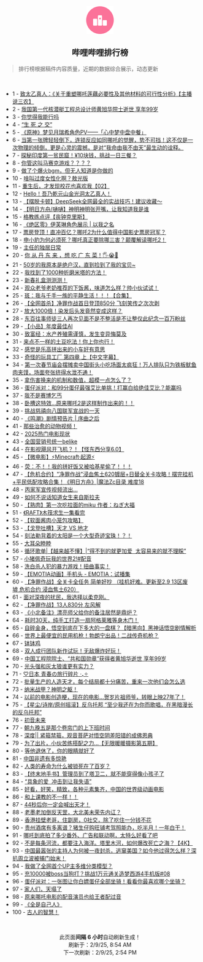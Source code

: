 <div align="center">
    <img src="./assets/icon_rank.png" alt="logo" />
    <h2>哔哩哔哩排行榜</h>
</div>

> 排行榜根据稿件内容质量，近期的数据综合展示，动态更新

<br />

<ul><li><span>1 - <a href=https://www.bilibili.com/BV1QzP1emEXu target=_blank>致太乙真人：《关于重塑哪吒莲藕必要性及其他材料的可行性分析》【主播说三农】</a></span></li><li><span>2 - <a href=https://www.bilibili.com/BV1YvNbegE9B target=_blank>我国第一代核潜艇工程总设计师黄旭华院士逝世&nbsp;享年99岁</a></span></li><li><span>3 - <a href=https://www.bilibili.com/BV1ZpN7eUEeY target=_blank>你觉得我能行吗</a></span></li><li><span>4 - <a href=https://www.bilibili.com/BV1SBPCe6ENp target=_blank>“生&nbsp;死&nbsp;之&nbsp;交”</a></span></li><li><span>5 - <a href=https://www.bilibili.com/BV1USPmeUENx target=_blank>《原神》梦见月瑞希角色PV——「心中梦中盘中餐」</a></span></li><li><span>6 - <a href=https://www.bilibili.com/BV1LDNEeJEwm target=_blank>当第一张牌轻轻倒下，连锁反应如同哪吒的觉醒，势不可挡！这不仅是一次物理的倾倒，更是心灵的震撼，是对“我命由我不由天”最生动的诠释。</a></span></li><li><span>7 - <a href=https://www.bilibili.com/BV1QSNxeAEo4 target=_blank>探秘印度第一贫民窟！¥10块钱，挑战一日三餐？</a></span></li><li><span>8 - <a href=https://www.bilibili.com/BV1i9PqeKEgX target=_blank>你管这叫马赛克游戏？？？？</a></span></li><li><span>9 - <a href=https://www.bilibili.com/BV1nrPyetEnN target=_blank>做了个爆火bgm，但无人知道是你做的</a></span></li><li><span>10 - <a href=https://www.bilibili.com/BV1AENJecE21 target=_blank>啥叫过度女性化啊？敖光版</a></span></li><li><span>11 - <a href=https://www.bilibili.com/BV1C7Nhe8Er3 target=_blank>重生后，才发现校花也喜欢我【02】</a></span></li><li><span>12 - <a href=https://www.bilibili.com/BV1zMNpeeEc8 target=_blank>Hello！吾乃乾元山金光洞太乙真人！</a></span></li><li><span>13 - <a href=https://www.bilibili.com/BV12QPme7EN9 target=_blank>【摆脱卡顿】DeepSeek全网最全的实战技巧！建议收藏～</a></span></li><li><span>14 - <a href=https://www.bilibili.com/BV1wxNHePE7n target=_blank>【明日方舟/嗵嗵】神明神明张开嘴，让我知道我是谁</a></span></li><li><span>15 - <a href=https://www.bilibili.com/BV14bNEeeE2t target=_blank>格教练点评【丧钟克里斯】</a></span></li><li><span>16 - <a href=https://www.bilibili.com/BV1uSNHemEXk target=_blank>《绝区零》伊芙琳角色展示&nbsp;|&nbsp;以我之名</a></span></li><li><span>17 - <a href=https://www.bilibili.com/BV1kGN4e7E2K target=_blank>票房登顶！直冲百亿？哪吒2为什么值得中国影史票房冠军？</a></span></li><li><span>18 - <a href=https://www.bilibili.com/BV1KdNHeCEXo target=_blank>申小豹为何必须死？哪吒真正要除哪三害？颠覆解读哪吒2！</a></span></li><li><span>19 - <a href=https://www.bilibili.com/BV1rnNhetE4J target=_blank>主任的独居日常</a></span></li><li><span>20 - <a href=https://www.bilibili.com/BV1AcNpegEt1 target=_blank>你&nbsp;从&nbsp;丹&nbsp;东&nbsp;来&nbsp;，想&nbsp;吃&nbsp;广&nbsp;东&nbsp;菜！🖐😭🤚</a></span></li><li><span>21 - <a href=https://www.bilibili.com/BV18zNbeqEV6 target=_blank>50岁的我原本是绝户汉，直到捡到了我的宝贝~</a></span></li><li><span>22 - <a href=https://www.bilibili.com/BV1WoP1eTEdA target=_blank>我找到了1000种折磨米塔的方法！</a></span></li><li><span>23 - <a href=https://www.bilibili.com/BV13MfDY2EVq target=_blank>新春礼盒测测测！</a></span></li><li><span>24 - <a href=https://www.bilibili.com/BV1V6NHe9E7Q target=_blank>观众老爷老奶推荐的下饭酱，味道怎么样？帅小伙试试！</a></span></li><li><span>25 - <a href=https://www.bilibili.com/BV1GjN8eGEcE target=_blank>斑：我与千手一族的平静生活！！！【合集】</a></span></li><li><span>26 - <a href=https://www.bilibili.com/BV1syNsemEzz target=_blank>【全网首杀】净罪作战首日登顶850分&nbsp;飞刻笑传之次次剥</a></span></li><li><span>27 - <a href=https://www.bilibili.com/BV1fWNJedE6C target=_blank>放大1000倍！染发后头发竟然变成这样？</a></span></li><li><span>28 - <a href=https://www.bilibili.com/BV148NnerEAS target=_blank>东百往事师徒三人再次见面不是不整活是不让整仅此纪念一百万粉丝</a></span></li><li><span>29 - <a href=https://www.bilibili.com/BV15BPBeKEz8 target=_blank>【小品】年度最佳AI</a></span></li><li><span>30 - <a href=https://www.bilibili.com/BV1kENhefE3v target=_blank>致富经：水产养殖需谨慎，发生变异悔莫及</a></span></li><li><span>31 - <a href=https://www.bilibili.com/BV1xiNneqEKo target=_blank>来点不一样的土豆吃法！你上你也行！</a></span></li><li><span>32 - <a href=https://www.bilibili.com/BV1wWNHevEQU target=_blank>感觉是乐高拼出来的小车好有意思</a></span></li><li><span>33 - <a href=https://www.bilibili.com/BV1p7NhehEG5 target=_blank>奇怪的玩具工厂&nbsp;第四章&nbsp;上【中文字幕】</a></span></li><li><span>34 - <a href=https://www.bilibili.com/BV1e5P2e9Efn target=_blank>第一次春节庙会摆摊卖中国街头小吃场面太疯狂！万人排队只为铁板鱿鱼肉夹馍，场面夸张挤得水泄不通！</a></span></li><li><span>35 - <a href=https://www.bilibili.com/BV16gNpeAEbX target=_blank>拿伤害换来的机制和数值，超模一点怎么了？</a></span></li><li><span>36 - <a href=https://www.bilibili.com/BV1xGNJeNEwT target=_blank>蛋仔派对：和99分蛋仔最强艾比单挑！打赢白给绝佳艾比？能赢吗</a></span></li><li><span>37 - <a href=https://www.bilibili.com/BV1QGNAeFE5H target=_blank>我不是赛博乞丐</a></span></li><li><span>38 - <a href=https://www.bilibili.com/BV1eNP6eiEE4 target=_blank>卧槽这特效...原来哪吒2是这样制作出来的！！</a></span></li><li><span>39 - <a href=https://www.bilibili.com/BV1AENJecERg target=_blank>挑战慈禧向八国联军宣战的一天</a></span></li><li><span>40 - <a href=https://www.bilibili.com/BV15yNWefEc2 target=_blank>《鸣潮》剧情预告片&nbsp;|&nbsp;序曲之后</a></span></li><li><span>41 - <a href=https://www.bilibili.com/BV1jENweTEZt target=_blank>那些治愈的动物视频！</a></span></li><li><span>42 - <a href=https://www.bilibili.com/BV1MWN8eqEct target=_blank>2025热门电影现状</a></span></li><li><span>43 - <a href=https://www.bilibili.com/BV1dbNJepE13 target=_blank>全国营销号统一belike</a></span></li><li><span>44 - <a href=https://www.bilibili.com/BV1rANneFERv target=_blank>在影视飓风开飞机？！【怪东西分享6.0】</a></span></li><li><span>45 - <a href=https://www.bilibili.com/BV1baNsedEtW target=_blank>【微电影】⚡Minecraft·起源⚡</a></span></li><li><span>46 - <a href=https://www.bilibili.com/BV1bWP2emEc5 target=_blank>荧：不！！我的拼好饭又被哈基星偷了！！！</a></span></li><li><span>47 - <a href=https://www.bilibili.com/BV1tpPye6Ekj target=_blank>【危机合约】&quot;净罪作战&quot;浸血焦土620镀层+日替全关卡攻略！摆完挂机+平民低配攻略合集！《明日方舟》|魔法Zc目录&nbsp;难度18</a></span></li><li><span>48 - <a href=https://www.bilibili.com/BV1ZyNEeWEax target=_blank>丙家军宣传视频流出...</a></span></li><li><span>49 - <a href=https://www.bilibili.com/BV1yDN7e8Eh8 target=_blank>如何不说话知道女生来自斯拉夫</a></span></li><li><span>50 - <a href=https://www.bilibili.com/BV15RP2e4EvP target=_blank>【熟肉】第一次吃拉面的miku&nbsp;作者：ねぎ大福</a></span></li><li><span>51 - <a href=https://www.bilibili.com/BV1qsN7eEEkR target=_blank>《RAFT》木筏求生一集看完</a></span></li><li><span>52 - <a href=https://www.bilibili.com/BV1YjNEekEEM target=_blank>【软面酱肉小笼包攻略】</a></span></li><li><span>53 - <a href=https://www.bilibili.com/BV1S1P1eCENr target=_blank>【戈登吐槽】天才&nbsp;VS&nbsp;地才</a></span></li><li><span>54 - <a href=https://www.bilibili.com/BV13oPye7EUE target=_blank>刻法勒背着的太阳是一个大型奇迹宝珠！？！</a></span></li><li><span>55 - <a href=https://www.bilibili.com/BV1TRNHe5EfT target=_blank>大耳朵睦睦</a></span></li><li><span>56 - <a href=https://www.bilibili.com/BV18gPBesELr target=_blank>循环歌单|【越来越不懂】|“得不到的就更加爱&nbsp;&nbsp;太容易来的就不理睬”</a></span></li><li><span>57 - <a href=https://www.bilibili.com/BV1BNNneZE4d target=_blank>小猪佩奇玩我的世界2!#配音</a></span></li><li><span>58 - <a href=https://www.bilibili.com/BV1CYNteXEkk target=_blank>洗白杀人犯的暴力游戏！扭曲事实！</a></span></li><li><span>59 - <a href=https://www.bilibili.com/BV1TKP1e3ER6 target=_blank>【EMOTIA动画】手机头&nbsp;-&nbsp;EMOTIA：试播集</a></span></li><li><span>60 - <a href=https://www.bilibili.com/BV1SXPSesEuU target=_blank>【净罪作战】全关卡全任务&nbsp;简单好抄&nbsp;（挂机好难。更新至2.9&nbsp;13区废墟&nbsp;危机合约&nbsp;浸血焦土620）</a></span></li><li><span>61 - <a href=https://www.bilibili.com/BV1cJNJe8ELQ target=_blank>面对深夜的扰民，我选择以柔克刚。</a></span></li><li><span>62 - <a href=https://www.bilibili.com/BV1HrNEexENU target=_blank>【净罪作战】13人830分&nbsp;左风解</a></span></li><li><span>63 - <a href=https://www.bilibili.com/BV1b3PBe9EpA target=_blank>《小北备注》漂亮师父给你的备注居然是鼎炉？</a></span></li><li><span>64 - <a href=https://www.bilibili.com/BV1poPCebEFR target=_blank>耗时30天，纯手工打造一扇阿格莱雅等身木门！</a></span></li><li><span>65 - <a href=https://www.bilibili.com/BV1CRP1eqEPc target=_blank>自碎金身，悟空到底在下多大的一盘棋？【暗黑向】黑神话悟空剧情解析</a></span></li><li><span>66 - <a href=https://www.bilibili.com/BV1quNEe7ENX target=_blank>世界上最便宜的民用机枪！勃朗宁出品！二战传奇机枪？</a></span></li><li><span>67 - <a href=https://www.bilibili.com/BV17UP2ehEHK target=_blank>钵钵鸡</a></span></li><li><span>68 - <a href=https://www.bilibili.com/BV1RzNHeWE66 target=_blank>双人成行团队新作试玩！无敌爆炸好玩！</a></span></li><li><span>69 - <a href=https://www.bilibili.com/BV1ZqNxe3EW7 target=_blank>中国工程院院士、“共和国勋章”获得者黄旭华逝世&nbsp;享年99岁</a></span></li><li><span>70 - <a href=https://www.bilibili.com/BV17SN8eSEbG target=_blank>光头强和灰太狼谁更有实力？</a></span></li><li><span>71 - <a href=https://www.bilibili.com/BV12XNHeyEbu target=_blank>♡日本&nbsp;青春の旅行碎片 ‧₊✧</a></span></li><li><span>72 - <a href=https://www.bilibili.com/BV1MWNtefEMP target=_blank>批量生产的人造天才，每个结局都十分痛苦，重来一次他们会怎么选</a></span></li><li><span>73 - <a href=https://www.bilibili.com/BV12oPSeQEFG target=_blank>纳米战甲？神明之躯！</a></span></li><li><span>74 - <a href=https://www.bilibili.com/BV1m8P2eCExk target=_blank>以前的电影创造梗，现在的电影...贺岁片祖师爷，转眼上映27年了！</a></span></li><li><span>75 - <a href=https://www.bilibili.com/BV1CVPoeNEq4 target=_blank>【星尘/诗岸/原创摇滚】反乌托邦&nbsp;“至少我还在为你而歌唱，在黑暗漫长的反乌托邦”</a></span></li><li><span>76 - <a href=https://www.bilibili.com/BV14WPkewE6R target=_blank>初音未来</a></span></li><li><span>77 - <a href=https://www.bilibili.com/BV1xhNEeAE5t target=_blank>朝九晚五是那个卷帘门的上下班时间</a></span></li><li><span>78 - <a href=https://www.bilibili.com/BV1iKPyeHEZh target=_blank>深度||&nbsp;紧箍禁箍，观音菩萨对悟空阴差阳错的成佛恩典</a></span></li><li><span>79 - <a href=https://www.bilibili.com/BV1nrP2eKET4 target=_blank>为了出片，小伙苦练搭配之力...【无限暖暖摄影第五期】</a></span></li><li><span>80 - <a href=https://www.bilibili.com/BV1qxNbejE3L target=_blank>等他退休了，你的眼睛就好了</a></span></li><li><span>81 - <a href=https://www.bilibili.com/BV1rNPUeBE7k target=_blank>中国非遗有多惊艳</a></span></li><li><span>82 - <a href=https://www.bilibili.com/BV1uxN8eKEVz target=_blank>人类的寿命为什么被锁死在了百岁？</a></span></li><li><span>83 - <a href=https://www.bilibili.com/BV1txNEeiEf6 target=_blank>【终末地手书】管理员到了塔卫二，就不能穿得像小孩子了</a></span></li><li><span>84 - <a href=https://www.bilibili.com/BV1B3NpeaESm target=_blank>“具象的爱&nbsp;&nbsp;冲击到让我失语”</a></span></li><li><span>85 - <a href=https://www.bilibili.com/BV16oPCetEtv target=_blank>好看，好笑，精致，各种元素集齐，中国的世界级动画电影</a></span></li><li><span>86 - <a href=https://www.bilibili.com/BV1ArP2eTEA5 target=_blank>和上课教的不一样！！</a></span></li><li><span>87 - <a href=https://www.bilibili.com/BV1u4Fce5E6c target=_blank>44秒后你一定会喊出天才！</a></span></li><li><span>88 - <a href=https://www.bilibili.com/BV1qpNbeEE1Z target=_blank>老墨老加倒反天罡，大北美未荣先内讧？</a></span></li><li><span>89 - <a href=https://www.bilibili.com/BV1QkFpekEtu target=_blank>香港挂壁老哥，住劏房，0社交，除了吃住一分钱不花</a></span></li><li><span>90 - <a href=https://www.bilibili.com/BV1SoNxetErG target=_blank>贵州酒席有多离谱？猪生仔购旺铺考驾照能办，吃半月！一年白干！</a></span></li><li><span>91 - <a href=https://www.bilibili.com/BV1M3NWeHEBr target=_blank>哪吒到底拍了多少番外、广告和联动啊，太特么好看了吧</a></span></li><li><span>92 - <a href=https://www.bilibili.com/BV1nVN4emEig target=_blank>不是每条河流，都要注入海洋。塔里木河，如何爆改死亡之海？【4K】</a></span></li><li><span>93 - <a href=https://www.bilibili.com/BV1BFPyexEYj target=_blank>中国最嚣张的主持人为何被一夜封杀，逃窜美国？如今他过得怎么样？深扒周立波被捕门始末！</a></span></li><li><span>94 - <a href=https://www.bilibili.com/BV1m1P1eCEb1 target=_blank>我做了全网首个UP主多维分类模型？</a></span></li><li><span>95 - <a href=https://www.bilibili.com/BV1t8NnerEQY target=_blank>充10000被boss当狗打？挑战1万元通关造梦西游4手机版#08</a></span></li><li><span>96 - <a href=https://www.bilibili.com/BV1i3P2edEcS target=_blank>蛋仔派对：一张图让你白嫖蛋仔全部坐骑！看看你最喜欢哪个坐骑？</a></span></li><li><span>97 - <a href=https://www.bilibili.com/BV16bNHewEeR target=_blank>家人们，天塌了</a></span></li><li><span>98 - <a href=https://www.bilibili.com/BV1nqPyecEim target=_blank>原来哪吒电影的配音演员也给王者配过音</a></span></li><li><span>99 - <a href=https://www.bilibili.com/BV1S6N7eTEYs target=_blank>《全是自己人》</a></span></li><li><span>100 - <a href=https://www.bilibili.com/BV1PGNJeNEX6 target=_blank>古人的智慧！</a></span></li></ul>

<br />

<p align=center>此页面<strong>间隔 6 小时</strong>自动刷新生成！<br>刷新于：2/9/25, 8:54 AM<br>下一次刷新：2/9/25, 2:54 PM</p>

